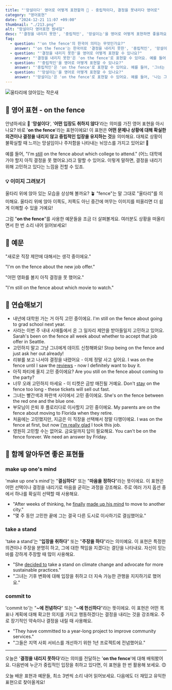 ```yaml
---
title: "'망설이다' 영어로 어떻게 표현할까 🤔 - 중립적이다, 결정을 못내리다 영어로"
category: "영어표현"
date: "2024-12-21 11:07 +09:00"
thumbnail: "./213.png"
alt: "망설이다 영어표현 썸네일"
desc: "'결정을 내리지 못한', '중립적인', '망설이는'을 영어로 어떻게 표현하면 좋을까요? '그는 어떤 직업을 선택할지 결정하지 못했어.', '그녀는 두 팀 중 어느 팀을 응원할지 중립적이야.', '나는 그 제안에 대해 망설이고 있어.' 등을 영어로 표현하는 법을 배워봅시다. 다양한 예문을 통해서 연습하고 본인의 표현으로 만들어 보세요."
faq:
  - question: "'on the fence'의 한국어 의미는 무엇인가요?"
    answer: "'on the fence'는 한국어로 '결정을 내리지 못한', '중립적인', '망설이는' 등의 의미로 해석될 수 있어요."
  - question: "'결정을 내리지 못한'을 영어로 어떻게 표현할 수 있나요?"
    answer: "'결정을 내리지 못한'은 'on the fence'로 표현할 수 있어요. 예를 들어, '그는 어떤 직업을 선택할지 결정하지 못했어'는 'He's still on the fence about which job to choose'로 말할 수 있어요."
  - question: "'중립적인'을 영어로 어떻게 표현할 수 있나요?"
    answer: "'중립적인'은 'on the fence'로 표현할 수 있어요. 예를 들어, '그녀는 두 팀 중 어느 팀을 응원할지 중립적이야'는 'She's on the fence about which team to support'로 말할 수 있어요."
  - question: "'망설이는'을 영어로 어떻게 표현할 수 있나요?"
    answer: "'망설이는'은 'on the fence'로 표현할 수 있어요. 예를 들어, '나는 그 제안에 대해 망설이고 있어'는 'I'm on the fence about that offer'로 표현할 수 있어요."
---
```


![울타리에 앉아있는 작은새](./213-1.jpg)

## 🌟 영어 표현 - on the fence

안녕하세요 👋 '**망설이다**', '**어떤 입장도 취하지 않다**'라는 의미를 가진 영어 표현을 아시나요? 바로 '**on the fence**'라는 표현이에요! 이 표현은 **어떤 문제나 상황에 대해 확실한 의견이나 결정을 내리지 않고 중립적인 입장을 유지하는 것**을 의미해요. 대체로 상황이 불확실할 때 느끼는 망설임이나 주저함을 나타내는 뉘앙스를 가지고 있어요! 🚦

예를 들어, "I'm [still](/blog/in-english/254.still/) on the fence about which college to attend." (어느 대학에 가야 할지 아직 결정을 못 했어요.)라고 말할 수 있어요. 이렇게 말하면, 결정을 내리기 위해 고민하고 있다는 느낌을 전할 수 있죠.

### 💡 이미지 그려보기

울타리 위에 앉아 있는 모습을 상상해 볼까요? 🪴 "fence"는 말 그대로 "울타리"를 의미해요. 울타리 위에 앉아 이쪽도, 저쪽도 아닌 중간에 머무는 이미지를 떠올리면 더 쉽게 이해할 수 있을 거예요!

그럼 "**on the fence**"를 사용한 예문들을 조금 더 살펴볼게요. 여러분도 상황을 떠올리면서 한 번 소리 내어 읽어보세요!

## 📖 예문

"새로운 직장 제안에 대해서는 생각 중이에요."

"I'm on the fence about the new job offer."

"어떤 영화를 볼지 아직 결정을 못 했어요."

"I'm still on the fence about which movie to watch."

## 💬 연습해보기

<ul data-interactive-list>
  <li data-interactive-item>
    <span data-toggler>내년에 대학원 가는 거 아직 고민 중이에요.</span>
    <span data-answer>I'm still on the fence about going to grad school next year.</span>
  </li>
  <li data-interactive-item>
    <span data-toggler>사라는 이번 주 내내 시애틀에서 온 그 일자리 제안을 받아들일지 고민하고 있어요.</span>
    <span data-answer>Sarah's been on the fence all week about whether to accept that job offer in Seattle.</span>
  </li>
  <li data-interactive-item>
    <span data-toggler>고민하지 말고 그냥 그녀에게 데이트 신청해봐요!</span>
    <span data-answer>Stop being on the fence and just ask her out already!</span>
  </li>
  <li data-interactive-item>
    <span data-toggler>리뷰를 보고 나서야 결정을 내렸어요 - 이제 정말 사고 싶어요.</span>
    <span data-answer>I was on the fence until I saw the <a href="/blog/in-english/251.review/">reviews</a> - now I definitely want to buy it.</span>
  </li>
  <li data-interactive-item>
    <span data-toggler>아직 파티에 올지 고민 중이에요?</span>
    <span data-answer>Are you still on the fence about coming to the party?</span>
  </li>
  <li data-interactive-item>
    <span data-toggler>너무 오래 고민하지 마세요 - 이 티켓은 금방 매진될 거예요.</span>
    <span data-answer>Don't <a href="/blog/in-english/119.stay/">stay</a> on the fence too long - these tickets will sell out fast.</span>
  </li>
  <li data-interactive-item>
    <span data-toggler>그녀는 빨간색과 파란색 사이에서 고민 중이에요.</span>
    <span data-answer>She's on the fence between the red one and the blue one.</span>
  </li>
  <li data-interactive-item>
    <span data-toggler>부모님이 은퇴 후 플로리다로 이사할지 고민 중이에요.</span>
    <span data-answer>My parents are on the fence about moving to Florida when they retire.</span>
  </li>
  <li data-interactive-item>
    <span data-toggler>처음에는 고민했지만, 지금은 이 직장을 선택해서 정말 다행이에요.</span>
    <span data-answer>I was on the fence at first, but now <a href="/blog/다행이야-영어표현/">I'm really glad</a> I took this job.</span>
  </li>
  <li data-interactive-item>
    <span data-toggler>영원히 고민할 수는 없어요. 금요일까지 답이 필요해요.</span>
    <span data-answer>You can't be on the fence forever. We need an answer by Friday.</span>
  </li>
</ul>

## 🤝 함께 알아두면 좋은 표현들

### make up one's mind

'make up one's mind'는 "**결심하다**" 또는 "**마음을 정하다**"라는 뜻이에요. 이 표현은 어떤 선택이나 결정을 내리기로 마음을 굳히는 과정을 강조해요. 주로 여러 가지 옵션 중에서 하나를 확실히 선택할 때 사용해요.

- "After weeks of thinking, he [finally](/blog/in-english/182.finally/) [made up his mind](/blog/in-english/083.make-up-one's-mind/) to move to another city."
- "몇 주 동안 고민한 끝에 그는 결국 다른 도시로 이사하기로 결심했어요."

### take a stand

'take a stand'는 "**입장을 취하다**" 또는 "**주장을 하다**"라는 의미예요. 이 표현은 특정한 의견이나 주장을 분명히 하고, 그에 대한 책임을 지겠다는 결단을 나타내요. 자신이 믿는 바를 강하게 주장할 때 많이 사용해요.

- "She [decided to](/blog/in-english/062.decide-to/) take a stand on climate change and advocate for more sustainable practices."
- "그녀는 기후 변화에 대해 입장을 취하고 더 지속 가능한 관행을 지지하기로 했어요."

### commit to

'commit to'는 "**~에 전념하다**" 또는 "**~에 헌신하다**"라는 뜻이에요. 이 표현은 어떤 목표나 계획에 대해 확고한 의지를 가지고 행동하겠다는 결정을 내리는 것을 강조해요. 주로 장기적인 약속이나 결정을 내릴 때 사용해요.

- "They have committed to a year-long project to improve community services."
- "그들은 지역 사회 서비스를 개선하기 위한 1년 프로젝트에 전념했어요."

---

오늘은 '**결정을 내리지 못하다**'라는 의미를 전달하는 '**on the fence**'에 대해 배워봤어요. 다음번에 누군가 중립적인 입장을 취하고 있다면, 이 표현을 한 번 활용해 보세요. 😊

오늘 배운 표현과 예문들, 최소 3번씩 소리 내어 읽어보세요. 다음에도 더 재밌고 유익한 표현으로 찾아올게요!
